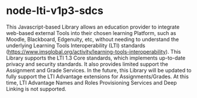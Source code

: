 # node-lti-v1p3-sdcs
This Javascript-based Library allows an education provider to integrate web-based external Tools into their chosen learning Platform, such as Moodle, Blackboard, Edgenuity, etc, without needing to understand the underlying Learning Tools Interoperability (LTI) standards (https://www.imsglobal.org/activity/learning-tools-interoperability).  This Library supports the LTI 1.3 Core standards, which implements up-to-date privacy and security standards. It also provides limited support the Assignment and Grade Services.  In the future, this Library will be updated to fully support the LTI Advantage extensions for Assignments/Grades. At this time, LTI Advantage Names and Roles Provisioning Services and Deep Linking is not supported.
